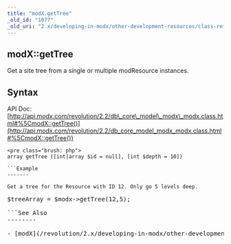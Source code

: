```yaml
---
title: "modX.getTree"
_old_id: "1077"
_old_uri: "2.x/developing-in-modx/other-development-resources/class-reference/modx/modx.gettree"
---
```


modX::getTree
-------------

Get a site tree from a single or multiple modResource instances.

Syntax
------

API Doc: [http://api.modx.com/revolution/2.2/db\_core\_model\_modx\_modx.class.html#%5CmodX::getTree()](http://api.modx.com/revolution/2.2/db_core_model_modx_modx.class.html#%5CmodX::getTree())

```
<pre class="brush: php">
array getTree ([int|array $id = null], [int $depth = 10])

```Example
-------

Get a tree for the Resource with ID 12. Only go 5 levels deep.

```
<pre class="brush: php">
$treeArray = $modx->getTree(12,5);

```See Also
--------

- [modX](/revolution/2.x/developing-in-modx/other-development-resources/class-reference/modx "modX")